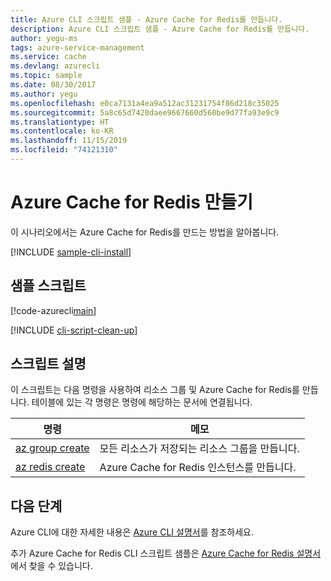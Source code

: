 ```yaml
---
title: Azure CLI 스크립트 샘플 - Azure Cache for Redis를 만듭니다.
description: Azure CLI 스크립트 샘플 - Azure Cache for Redis를 만듭니다.
author: yegu-ms
tags: azure-service-management
ms.service: cache
ms.devlang: azurecli
ms.topic: sample
ms.date: 08/30/2017
ms.author: yegu
ms.openlocfilehash: e0ca7131a4ea9a512ac31231754f86d218c35025
ms.sourcegitcommit: 5a8c65d7420daee9667660d560be9d77fa93e9c9
ms.translationtype: HT
ms.contentlocale: ko-KR
ms.lasthandoff: 11/15/2019
ms.locfileid: "74121310"
---
```

# <a name="create-an-azure-cache-for-redis"></a>Azure Cache for Redis 만들기

이 시나리오에서는 Azure Cache for Redis를 만드는 방법을 알아봅니다.

[!INCLUDE [sample-cli-install](../../../includes/sample-cli-install.md)]

## <a name="sample-script"></a>샘플 스크립트

[!code-azurecli[main](../../../cli_scripts/redis-cache/create-cache/create-cache.sh "Azure Cache for Redis")]

[!INCLUDE [cli-script-clean-up](../../../includes/redis-cli-script-clean-up.md)]

## <a name="script-explanation"></a>스크립트 설명

이 스크립트는 다음 명령을 사용하여 리소스 그룹 및 Azure Cache for Redis를 만듭니다. 테이블에 있는 각 명령은 명령에 해당하는 문서에 연결됩니다.

| 명령 | 메모 |
|---|---|
| [az group create](https://docs.microsoft.com/cli/azure/group) | 모든 리소스가 저장되는 리소스 그룹을 만듭니다. |
| [az redis create](https://docs.microsoft.com/cli/azure/redis) | Azure Cache for Redis 인스턴스를 만듭니다. |


## <a name="next-steps"></a>다음 단계

Azure CLI에 대한 자세한 내용은 [Azure CLI 설명서](https://docs.microsoft.com/cli/azure)를 참조하세요.

추가 Azure Cache for Redis CLI 스크립트 샘플은 [Azure Cache for Redis 설명서](../cli-samples.md)에서 찾을 수 있습니다.
